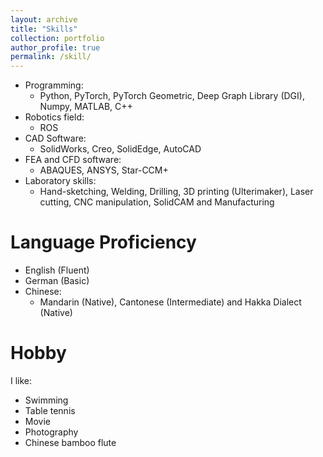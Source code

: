 ```yaml
---
layout: archive
title: "Skills"
collection: portfolio
author_profile: true
permalink: /skill/ 
---
```


<!-- Skills -->
<!-- ====== -->
* Programming: 
  * Python, PyTorch, PyTorch Geometric, Deep Graph Library (DGI), Numpy, MATLAB, C++ 
* Robotics field: 
  * ROS
* CAD Software:
  * SolidWorks, Creo, SolidEdge, AutoCAD
* FEA and CFD software:
  * ABAQUES, ANSYS, Star-CCM+
* Laboratory skills:
  * Hand-sketching, Welding, Drilling, 3D printing (Ulterimaker), Laser cutting, CNC manipulation, SolidCAM and Manufacturing


Language Proficiency
======
* English (Fluent) 
* German (Basic) 
* Chinese:
  * Mandarin (Native), Cantonese (Intermediate) and Hakka Dialect (Native)


Hobby
======
I like:
* Swimming
* Table tennis
* Movie
* Photography
* Chinese bamboo flute

